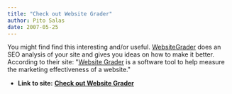 ```yaml
---
title: "Check out Website Grader"
author: Pito Salas
date: 2007-05-25
---
```




You might find find this interesting and/or useful.
[WebsiteGrader](<http://www.websitegrader.com/>) does an SEO analysis of your
site and gives you ideas on how to make it better. According to their site:
"[Website Grader](<http://www.websitegrader.com>) is a software tool to help
measure the marketing effectiveness of a website."


* **Link to site:** **[Check out Website Grader](None)**
